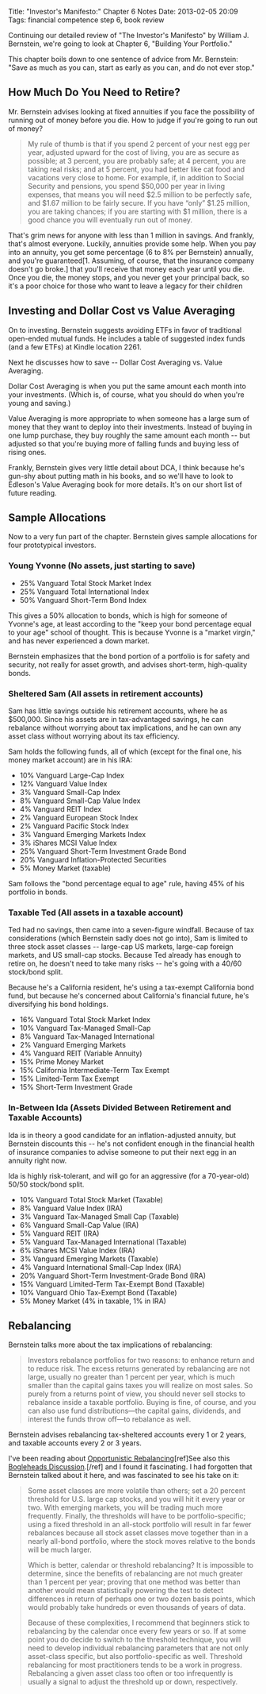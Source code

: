 Title: "Investor's Manifesto:" Chapter 6 Notes
Date: 2013-02-05 20:09
Tags: financial competence step 6, book review

Continuing our detailed review of "The Investor's Manifesto" by William
J. Bernstein, we're going to look at Chapter 6, "Building Your
Portfolio."

This chapter boils down to one sentence of advice from Mr. Bernstein:
"Save as much as you can, start as early as you can, and do not ever
stop."

How Much Do You Need to Retire?
------------------------------------------

Mr. Bernstein advises looking at fixed annuities if you face the
possibility of running out of money before you die. How to judge if
you're going to run out of money?

> My rule of thumb is that if you spend 2 percent of your nest egg per
> year, adjusted upward for the cost of living, you are as secure as
> possible; at 3 percent, you are probably safe; at 4 percent, you are
> taking real risks; and at 5 percent, you had better like cat food and
> vacations very close to home. For example, if, in addition to Social
> Security and pensions, you spend \$50,000 per year in living expenses,
> that means you will need \$2.5 million to be perfectly safe, and
> \$1.67 million to be fairly secure. If you have “only” \$1.25 million,
> you are taking chances; if you are starting with \$1 million, there is
> a good chance you will eventually run out of money.

That's grim news for anyone with less than 1 million in savings. And
frankly, that's almost everyone. Luckily, annuities provide some help.
When you pay into an annuity, you get some percentage (6 to 8% per
Bernstein) annually, and you're guaranteed[1. Assuming, of course, that
the insurance company doesn't go broke.] that you'll receive that money
each year until you die. Once you die, the money stops, and you never
get your principal back, so it's a poor choice for those who want to
leave a legacy for their children

Investing and Dollar Cost vs Value Averaging
--------------------------------------------

On to investing. Bernstein suggests avoiding ETFs in favor of
traditional open-ended mutual funds. He includes a table of suggested
index funds (and a few ETFs) at Kindle location 2261.

Next he discusses how to save -- Dollar Cost Averaging vs. Value
Averaging.

Dollar Cost Averaging is when you put the same amount each month into
your investments. (Which is, of course, what you should do when you're
young and saving.)

Value Averaging is more appropriate to when someone has a large sum of
money that they want to deploy into their investments. Instead of buying
in one lump purchase, they buy roughly the same amount each month -- but
adjusted so that you're buying more of falling funds and buying less of
rising ones.

Frankly, Bernstein gives very little detail about DCA, I think because
he's gun-shy about putting math in his books, and so we'll have to look
to Edleson's Value Averaging book for more details. It's on our short
list of future reading.

Sample Allocations
------------------

Now to a very fun part of the chapter. Bernstein gives sample
allocations for four prototypical investors.

### Young Yvonne (No assets, just starting to save)

-   25% Vanguard Total Stock Market Index
-   25% Vanguard Total International Index
-   50% Vanguard Short-Term Bond Index

This gives a 50% allocation to bonds, which is high for someone of
Yvonne's age, at least according to the "keep your bond percentage equal
to your age" school of thought. This is because Yvonne is a "market
virgin," and has never experienced a down market.

Bernstein emphasizes that the bond portion of a portfolio is for safety
and security, not really for asset growth, and advises short-term,
high-quality bonds.

### Sheltered Sam (All assets in retirement accounts)

Sam has little savings outside his retirement accounts, where he as
\$500,000. Since his assets are in tax-advantaged savings, he can
rebalance without worrying about tax implications, and he can own any
asset class without worrying about its tax efficiency.

Sam holds the following funds, all of which (except for the final one,
his money market account) are in his IRA:

-   10% Vanguard Large-Cap Index
-   12% Vanguard Value Index
-   3% Vanguard Small-Cap Index
-   8% Vanguard Small-Cap Value Index
-   4% Vanguard REIT Index
-   2% Vanguard European Stock Index
-   2% Vanguard Pacific Stock Index
-   3% Vanguard Emerging Markets Index
-   3% iShares MCSI Value Index
-   25% Vanguard Short-Term Investment Grade Bond
-   20% Vanguard Inflation-Protected Securities
-   5% Money Market (taxable)

Sam follows the "bond percentage equal to age" rule, having 45% of his
portfolio in bonds.

### Taxable Ted (All assets in a taxable account)

Ted had no savings, then came into a seven-figure windfall. Because of
tax considerations (which Bernstein sadly does not go into), Sam is
limited to three stock asset classes -- large-cap US markets, large-cap
foreign markets, and US small-cap stocks. Because Ted already has enough
to retire on, he doesn't need to take many risks -- he's going with a
40/60 stock/bond split.

Because he's a California resident, he's using a tax-exempt California
bond fund, but because he's concerned about California's financial
future, he's diversifying his bond holdings.

-   16% Vanguard Total Stock Market
    Index
-   10% Vanguard Tax-Managed Small-Cap
-   8% Vanguard Tax-Managed International
-   2% Vanguard Emerging Markets
-   4% Vanguard REIT (Variable Annuity)
-   15% Prime Money Market
-   15% California Intermediate-Term Tax Exempt
-   15% Limited-Term Tax Exempt
-   15% Short-Term Investment Grade

### In-Between Ida (Assets Divided Between Retirement and Taxable Accounts)

Ida is in theory a good candidate for an inflation-adjusted annuity, but
Bernstein discounts this -- he's not confident enough in the financial
health of insurance companies to advise someone to put their next egg in
an annuity right now.

Ida is highly risk-tolerant, and will go for an aggressive (for a
70-year-old) 50/50 stock/bond split.

-   10% Vanguard Total Stock Market
    (Taxable)
-   8% Vanguard Value Index (IRA)
-   3% Vanguard Tax-Managed Small Cap (Taxable)
-   6% Vanguard Small-Cap Value (IRA)
-   5% Vanguard REIT (IRA)
-   5% Vanguard Tax-Managed International (Taxable)
-   6% iShares MCSI Value Index (IRA)
-   3% Vanguard Emerging Markets (Taxable)
-   4% Vanguard International Small-Cap Index (IRA)
-   20% Vanguard Short-Term Investment-Grade Bond (IRA)
-   15% Vanguard Limited-Term Tax-Exempt Bond (Taxable)
-   10% Vanguard Ohio Tax-Exempt Bond (Taxable)
-   5% Money Market (4% in taxable, 1% in IRA)

Rebalancing
-----------

Bernstein talks more about the tax implications of rebalancing:

> Investors rebalance portfolios for two reasons: to enhance return and
> to reduce risk. The excess returns generated by rebalancing are not
> large, usually no greater than 1 percent per year, which is much
> smaller than the capital gains taxes you will realize on most sales.
> So purely from a returns point of view, you should never sell stocks
> to rebalance inside a taxable portfolio. Buying is fine, of course,
> and you can also use fund distributions—the capital gains, dividends,
> and interest the funds throw off—to rebalance as well.

Bernstein advises rebalancing tax-sheltered accounts every 1 or 2 years,
and taxable accounts every 2 or 3 years.

I've been reading about [Opportunistic
Rebalancing](http://www.tdainstitutional.com/pdf/Opportunistic_Rebalancing_JFP2007_Daryanani.pdf)[ref]See also this [Bogleheads
Discussion](http://www.bogleheads.org/forum/viewtopic.php?t=10670&postdays=0&postorder=asc&start=0).[/ref]
and I found it fascinating. I had forgotten that Bernstein talked about
it here, and was fascinated to see his take on it:

> Some asset classes are more volatile than others; set a 20 percent
> threshold for U.S. large cap stocks, and you will hit it every year or
> two. With emerging markets, you will be trading much more frequently.
> Finally, the thresholds will have to be portfolio-specific; using a
> fixed threshold in an all-stock portfolio will result in far fewer
> rebalances because all stock asset classes move together than in a
> nearly all-bond portfolio, where the stock moves relative to the bonds
> will be much larger.
>
> Which is better, calendar or threshold rebalancing? It is impossible
> to determine, since the benefits of rebalancing are not much greater
> than 1 percent per year; proving that one method was better than
> another would mean statistically powering the test to detect
> differences in return of perhaps one or two dozen basis points, which
> would probably take hundreds or even thousands of years of data.
>
> Because of these complexities, I recommend that beginners stick to
> rebalancing by the calendar once every few years or so. If at some
> point you do decide to switch to the threshold technique, you will
> need to develop individual rebalancing parameters that are not only
> asset-class specific, but also portfolio-specific as well. Threshold
> rebalancing for most practitioners tends to be a work in progress.
> Rebalancing a given asset class too often or too infrequently is
> usually a signal to adjust the threshold up or down, respectively.

 

